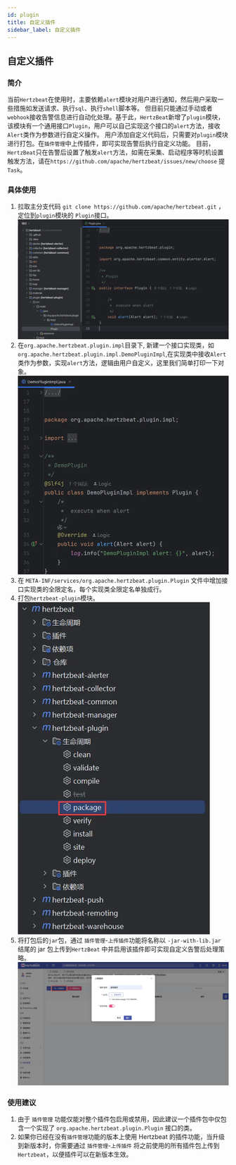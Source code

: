 ```yaml
---
id: plugin  
title: 自定义插件      
sidebar_label: 自定义插件 
---
```


## 自定义插件
### 简介

当前`Hertzbeat`在使用时，主要依赖`alert`模块对用户进行通知，然后用户采取一些措施如发送请求、执行`sql`、执行`shell`脚本等。
但目前只能通过手动或者`webhook`接收告警信息进行自动化处理。基于此，`HertzBeat`新增了`plugin`模块，该模块有一个通用接口`Plugin`，用户可以自己实现这个接口的`alert`方法，接收`Alert`类作为参数进行自定义操作。
用户添加自定义代码后，只需要对`plugin`模块进行打包。在`插件管理`中上传插件，即可实现告警后执行自定义功能。
目前，`HertzBeat`只在告警后设置了触发`alert`方法，如需在采集、启动程序等时机设置触发方法，请在`https://github.com/apache/hertzbeat/issues/new/choose` 提`Task`。

### 具体使用
1. 拉取主分支代码 `git clone https://github.com/apache/hertzbeat.git` ，定位到`plugin`模块的
   `Plugin`接口。
    ![plugin-1.png](/img/docs/help/plugin-1.png)
2. 在`org.apache.hertzbeat.plugin.impl`目录下, 新建一个接口实现类，如`org.apache.hertzbeat.plugin.impl.DemoPluginImpl`,在实现类中接收`Alert`类作为参数，实现`alert`方法，逻辑由用户自定义，这里我们简单打印一下对象。
    ![plugin-2.png](/img/docs/help/plugin-2.png)
3. 在 `META-INF/services/org.apache.hertzbeat.plugin.Plugin` 文件中增加接口实现类的全限定名，每个实现类全限定名单独成行。
4. 打包`hertzbeat-plugin`模块。
    ![plugin-3.png](/img/docs/help/plugin-3.png)
5. 将打包后的`jar`包，通过 `插件管理`-`上传插件`功能将名称以 `-jar-with-lib.jar` 结尾的 jar 包上传到`HertzBeat` 中并启用该插件即可实现自定义告警后处理策略。
    ![plugin-5.jpg](/img/docs/help/plugin-5.jpg)

### 使用建议
1. 由于 `插件管理` 功能仅能对整个插件包启用或禁用，因此建议一个插件包中仅包含一个实现了 `org.apache.hertzbeat.plugin.Plugin` 接口的类。
2. 如果你已经在没有`插件管理`功能的版本上使用 Hertzbeat 的插件功能，当升级到新版本时，你需要通过 `插件管理`-`上传插件` 将之前使用的所有插件包上传到 `Hertzbeat`，以便插件可以在新版本生效。
